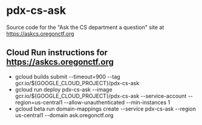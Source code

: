 # pdx-cs-ask
Source code for the "Ask the CS department a question" site at https://askcs.oregonctf.org

## Cloud Run instructions for https://askcs.oregonctf.org
* gcloud builds submit --timeout=900   --tag gcr.io/${GOOGLE_CLOUD_PROJECT}/pdx-cs-ask
* gcloud run deploy pdx-cs-ask --image gcr.io/${GOOGLE_CLOUD_PROJECT}/pdx-cs-ask --service-account <FMI> --region=us-central1 --allow-unauthenticated --min-instances 1
* gcloud beta run domain-mappings create --service pdx-cs-ask --region us-central1 --domain ask.oregonctf.org
